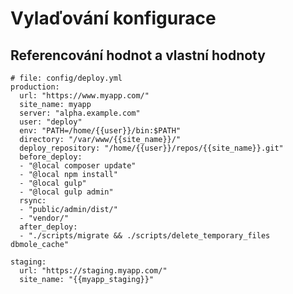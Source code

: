 Vylaďování konfigurace
======================

Referencování hodnot a vlastní hodnoty
--------------------------------------

    # file: config/deploy.yml
    production:
      url: "https://www.myapp.com/"
      site_name: myapp
      server: "alpha.example.com"
      user: "deploy"
      env: "PATH=/home/{{user}}/bin:$PATH"
      directory: "/var/www/{{site_name}}/"
      deploy_repository: "/home/{{user}}/repos/{{site_name}}.git"
      before_deploy:
      - "@local composer update"
      - "@local npm install"
      - "@local gulp"
      - "@local gulp admin"
      rsync:
      - "public/admin/dist/"
      - "vendor/"
      after_deploy:
      - "./scripts/migrate && ./scripts/delete_temporary_files dbmole_cache"

    staging:
      url: "https://staging.myapp.com/"
      site_name: "{{myapp_staging}}"
